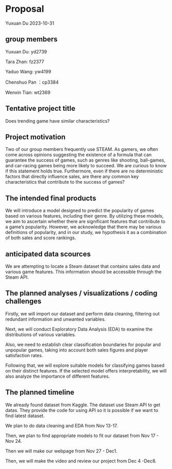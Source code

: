Proposal
================
Yuxuan Du
2023-10-31

## group members

Yuxuan Du: yd2739

Tara Zhan: fz2377

Yaduo Wang: yw4199

Chenshuo Pan ：cp3384

Wenxin Tian: wt2369

## Tentative project title

Does trending game have similar characteristics?

## Project motivation

Two of our group members frequently use STEAM. As gamers, we often come
across opinions suggesting the existence of a formula that can guarantee
the success of games, such as genres like shooting, ball-games, and
car-racing games being more likely to succeed. We are curious to know if
this statement holds true. Furthermore, even if there are no
deterministic factors that directly influence sales, are there any
common key characteristics that contribute to the success of games?

## The intended final products

We will introduce a model designed to predict the popularity of games
based on various features, including their genre. By utilizing these
models, we aim to ascertain whether there are significant features that
contribute to a game’s popularity. However, we acknowledge that there
may be various definitions of popularity, and in our study, we
hypothesis it as a combination of both sales and score rankings.

## anticipated data scources

We are attempting to locate a Steam dataset that contains sales data and
various game features. This information should be accessible through the
Steam API.

## The planned analyses / visualizations / coding challenges

Firstly, we will import our dataset and perform data cleaning, filtering
out redundant information and unwanted variables.

Next, we will conduct Exploratory Data Analysis (EDA) to examine the
distributions of various variables.

Also, we need to establish clear classification boundaries for popular
and unpopular games, taking into account both sales figures and player
satisfaction rates.

Following that, we will explore suitable models for classifying games
based on their distinct features. If the selected model offers
interpretability, we will also analyze the importance of different
features.

## The planned timeline

We already found dataset from Kaggle. The dataset use Steam API to get
datas. They provide the code for using API so it is possible if we want
to find latest dataset.

We plan to do data cleaning and EDA from Nov 13-17.

Then, we plan to find appropriate models to fit our dataset from Nov
17 - Nov 24.

Then we will make our webpage from Nov 27 - Dec1.

Then, we will make the video and review our project from Dec 4 -Dec8.
